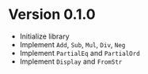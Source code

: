 # Version 0.1.0
* Initialize library
* Implement `Add`, `Sub`, `Mul`, `Div`, `Neg`
* Implement `PartialEq` and `PartialOrd`
* Implement `Display` and `FromStr`